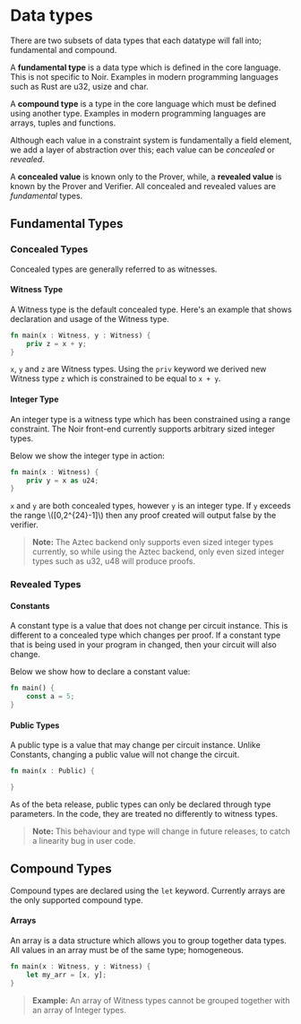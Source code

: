 # Data types

There are two subsets of data types that each datatype will fall into; fundamental and compound.

A **fundamental type** is a data type which is defined in the core language. This is not specific to Noir. Examples in modern programming languages such as Rust are u32, usize and char. 

A **compound type** is a type in the core language which must be defined using another type. Examples in modern programming languages are arrays, tuples and functions.

Although each value in a constraint system is fundamentally a field element, we add a layer of abstraction over this; each value can be _concealed_ or _revealed_. 

A **concealed value** is known only to the Prover, while, a **revealed value** is known by the Prover and Verifier. All concealed and revealed values are _fundamental_ types.

## Fundamental Types

### Concealed Types

Concealed types are generally referred to as witnesses.

#### Witness Type

A Witness type is the default concealed type. Here's an example that shows declaration and usage of the Witness type.

```rust
fn main(x : Witness, y : Witness) {
    priv z = x + y;
}
```

`x`, `y` and `z` are Witness types. Using the `priv` keyword we derived new Witness type `z` which is constrained to be equal to `x + y`.

#### Integer Type

An integer type is a witness type which has been constrained using a range constraint. The Noir front-end currently supports arbitrary sized integer types.

Below we show the integer type in action:

```rust
fn main(x : Witness) {
    priv y = x as u24;
}
```

`x` and `y` are both concealed types, however `y` is an integer type. If `y` exceeds the range \\([0,2^{24}-1]\\) then any proof created will output false by the verifier.

> **Note:** The Aztec backend only supports even sized integer types currently, so while using the Aztec backend, only even sized integer types such as u32, u48 will produce proofs.

### Revealed Types

#### Constants

A constant type is a value that does not change per circuit instance. This is different to a concealed type which changes per proof. If a constant type that is being used in your program in changed, then your circuit will also change.

Below we show how to declare a constant value:

```rust
fn main() {
    const a = 5;
}
```


#### Public Types

A public type is a value that may change per circuit instance. Unlike Constants, changing a public value will not change the circuit.

```rust
fn main(x : Public) {

}
```
As of the beta release, public types can only be declared through type parameters. In the code, they are treated no differently to witness types. 

> **Note:** This behaviour and type will change in future releases, to catch a linearity bug in user code.

## Compound Types

Compound types are declared using the `let` keyword. Currently arrays are the only supported compound type.

#### Arrays 

An array is a data structure which allows you to group together data types. All values in an array must be of the same type; homogeneous. 

```rust
fn main(x : Witness, y : Witness) {
    let my_arr = [x, y];
}
```

> **Example:** An array of Witness types cannot be grouped together with an array of Integer types.